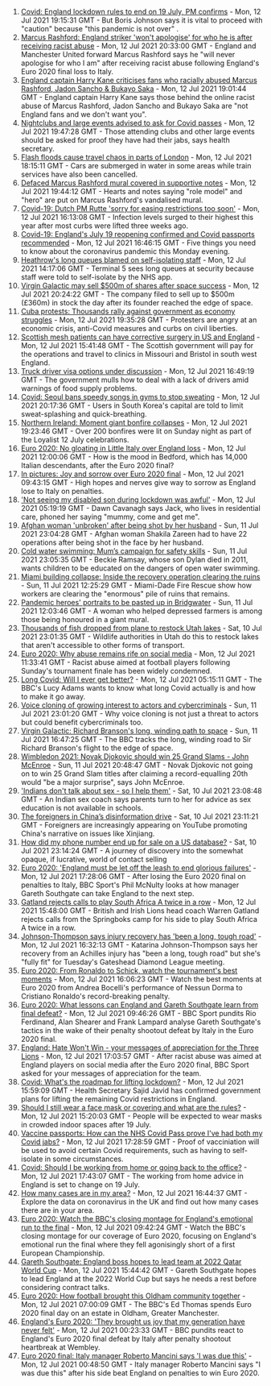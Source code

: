 1. [Covid: England lockdown rules to end on 19 July, PM confirms](https://www.bbc.co.uk/news/uk-57809691) - Mon, 12 Jul 2021 19:15:31 GMT - But Boris Johnson says it is vital to proceed with "caution" because "this pandemic is not over" .
2. [Marcus Rashford: England striker 'won't apologise' for who he is after receiving racist abuse](https://www.bbc.co.uk/sport/football/57814154) - Mon, 12 Jul 2021 20:33:00 GMT - England and Manchester United forward Marcus Rashford says he "will never apologise for who I am" after receiving racist abuse following England's Euro 2020 final loss to Italy.
3. [England captain Harry Kane criticises fans who racially abused Marcus Rashford, Jadon Sancho & Bukayo Saka](https://www.bbc.co.uk/sport/football/57813679) - Mon, 12 Jul 2021 19:01:44 GMT - England captain Harry Kane says those behind the online racist abuse of Marcus Rashford, Jadon Sancho and Bukayo Saka are "not England fans and we don't want you".
4. [Nightclubs and large events advised to ask for Covid passes](https://www.bbc.co.uk/news/business-57811067) - Mon, 12 Jul 2021 19:47:28 GMT - Those attending clubs and other large events should be asked for proof they have had their jabs, says health secretary.
5. [Flash floods cause travel chaos in parts of London](https://www.bbc.co.uk/news/uk-england-london-57805391) - Mon, 12 Jul 2021 18:15:11 GMT - Cars are submerged in water in some areas while train services have also been cancelled.
6. [Defaced Marcus Rashford mural covered in supportive notes](https://www.bbc.co.uk/news/uk-england-manchester-57806142) - Mon, 12 Jul 2021 19:44:12 GMT - Hearts and notes saying "role model" and "hero" are put on Marcus Rashford's vandalised mural.
7. [Covid-19: Dutch PM Rutte 'sorry for easing restrictions too soon'](https://www.bbc.co.uk/news/world-europe-57811538) - Mon, 12 Jul 2021 16:13:08 GMT - Infection levels surged to their highest this year after most curbs were lifted three weeks ago.
8. [Covid-19: England's July 19 reopening confirmed and Covid passports recommended](https://www.bbc.co.uk/news/uk-57809399) - Mon, 12 Jul 2021 16:46:15 GMT - Five things you need to know about the coronavirus pandemic this Monday evening.
9. [Heathrow's long queues blamed on self-isolating staff](https://www.bbc.co.uk/news/business-57804447) - Mon, 12 Jul 2021 14:17:06 GMT - Terminal 5 sees long queues at security because staff were told to self-isolate by the NHS app.
10. [Virgin Galactic may sell $500m of shares after space success](https://www.bbc.co.uk/news/business-57810029) - Mon, 12 Jul 2021 20:24:22 GMT - The company filed to sell up to $500m (£360m) in stock the day after its founder reached the edge of space.
11. [Cuba protests: Thousands rally against government as economy struggles](https://www.bbc.co.uk/news/world-latin-america-57799852) - Mon, 12 Jul 2021 19:35:28 GMT - Protesters are angry at an economic crisis, anti-Covid measures and curbs on civil liberties.
12. [Scottish mesh patients can have corrective surgery in US and England](https://www.bbc.co.uk/news/uk-scotland-57806904) - Mon, 12 Jul 2021 15:41:48 GMT - The Scottish government will pay for the operations and travel to clinics in Missouri and Bristol in south west England.
13. [Truck driver visa options under discussion](https://www.bbc.co.uk/news/business-57782920) - Mon, 12 Jul 2021 16:49:19 GMT - The government mulls how to deal with a lack of drivers amid warnings of food supply problems.
14. [Covid: Seoul bans speedy songs in gyms to stop sweating](https://www.bbc.co.uk/news/world-asia-57798520) - Mon, 12 Jul 2021 20:17:36 GMT - Users in South Korea's capital are told to limit sweat-splashing and quick-breathing.
15. [Northern Ireland: Moment giant bonfire collapses](https://www.bbc.co.uk/news/uk-57810745) - Mon, 12 Jul 2021 19:23:46 GMT - Over 200 bonfires were lit on Sunday night as part of the Loyalist 12 July celebrations.
16. [Euro 2020: No gloating in Little Italy over England loss](https://www.bbc.co.uk/news/uk-england-beds-bucks-herts-57783715) - Mon, 12 Jul 2021 12:00:06 GMT - How is the mood in Bedford, which has 14,000 Italian descendants, after the Euro 2020 final?
17. [In pictures: Joy and sorrow over Euro 2020 final](https://www.bbc.co.uk/news/in-pictures-57796519) - Mon, 12 Jul 2021 09:43:15 GMT - High hopes and nerves give way to sorrow as England lose to Italy on penalties.
18. ['Not seeing my disabled son during lockdown was awful'](https://www.bbc.co.uk/news/uk-wales-57782572) - Mon, 12 Jul 2021 05:19:19 GMT - Dawn Cavanagh says Jack, who lives in residential care, phoned her saying "mummy, come and get me".
19. [Afghan woman 'unbroken' after being shot by her husband](https://www.bbc.co.uk/news/world-asia-57779841) - Sun, 11 Jul 2021 23:04:28 GMT - Afghan woman Shakila Zareen had to have 22 operations after being shot in the face by her husband.
20. [Cold water swimming: Mum’s campaign for safety skills](https://www.bbc.co.uk/news/uk-57777429) - Sun, 11 Jul 2021 23:05:35 GMT - Beckie Ramsay, whose son Dylan died in 2011, wants children to be educated on the dangers of open water swimming.
21. [Miami building collapse: Inside the recovery operation clearing the ruins](https://www.bbc.co.uk/news/world-us-canada-57795441) - Sun, 11 Jul 2021 12:25:29 GMT - Miami-Dade Fire Rescue show how workers are clearing the "enormous" pile of ruins that remains.
22. [Pandemic heroes' portraits to be pasted up in Bridgwater](https://www.bbc.co.uk/news/uk-england-somerset-57788657) - Sun, 11 Jul 2021 12:03:46 GMT - A woman who helped depressed farmers is among those being honoured in a giant mural.
23. [Thousands of fish dropped from plane to restock Utah lakes](https://www.bbc.co.uk/news/world-us-canada-57793082) - Sat, 10 Jul 2021 23:01:35 GMT - Wildlife authorities in Utah do this to restock lakes that aren't accessible to other forms of transport.
24. [Euro 2020: Why abuse remains rife on social media](https://www.bbc.co.uk/news/technology-57803940) - Mon, 12 Jul 2021 11:33:41 GMT - Racist abuse aimed at football players following Sunday's tournament finale has been widely condemned.
25. [Long Covid: Will I ever get better?](https://www.bbc.co.uk/news/uk-scotland-57693637) - Mon, 12 Jul 2021 05:15:11 GMT - The BBC's Lucy Adams wants to know what long Covid actually is and how to make it go away.
26. [Voice cloning of growing interest to actors and cybercriminals](https://www.bbc.co.uk/news/business-57761873) - Sun, 11 Jul 2021 23:01:20 GMT - Why voice cloning is not just a threat to actors but could benefit cybercriminals too.
27. [Virgin Galactic: Richard Branson's long, winding path to space](https://www.bbc.co.uk/news/science-environment-57798167) - Sun, 11 Jul 2021 16:47:25 GMT - The BBC tracks the long, winding road to Sir Richard Branson's flight to the edge of space.
28. [Wimbledon 2021: Novak Djokovic should win 25 Grand Slams - John McEnroe](https://www.bbc.co.uk/sport/tennis/57768307) - Sun, 11 Jul 2021 20:48:47 GMT - Novak Djokovic not going on to win 25 Grand Slam titles after claiming a record-equalling 20th would "be a major surprise", says John McEnroe.
29. ['Indians don't talk about sex - so I help them'](https://www.bbc.co.uk/news/stories-56838660) - Sat, 10 Jul 2021 23:08:48 GMT - An Indian sex coach says parents turn to her for advice as sex education is not available in schools.
30. [The foreigners in China’s disinformation drive](https://www.bbc.co.uk/news/world-asia-china-57780023) - Sat, 10 Jul 2021 23:11:21 GMT - Foreigners are increasingly appearing on YouTube promoting China's narrative on issues like Xinjiang.
31. [How did my phone number end up for sale on a US database?](https://www.bbc.co.uk/news/technology-57443597) - Sat, 10 Jul 2021 23:14:24 GMT - A journey of discovery into the somewhat opaque, if lucrative, world of contact selling
32. [Euro 2020: 'England must be let off the leash to end glorious failures'](https://www.bbc.co.uk/sport/football/57807877) - Mon, 12 Jul 2021 17:28:06 GMT - After losing the Euro 2020 final on penalties to Italy, BBC Sport's Phil McNulty looks at how manager Gareth Southgate can take England to the next step.
33. [Gatland rejects calls to play South Africa A twice in a row](https://www.bbc.co.uk/sport/rugby-union/57810953) - Mon, 12 Jul 2021 15:48:00 GMT - British and Irish Lions head coach Warren Gatland rejects calls from the Springboks camp for his side to play South Africa A twice in a row.
34. [Johnson-Thompson says injury recovery has 'been a long, tough road'](https://www.bbc.co.uk/sport/athletics/57809989) - Mon, 12 Jul 2021 16:32:13 GMT - Katarina Johnson-Thompson says her recovery from an Achilles injury has "been a long, tough road" but she's "fully fit" for Tuesday's Gateshead Diamond League meeting.
35. [Euro 2020: From Ronaldo to Schick, watch the tournament's best moments](https://www.bbc.co.uk/sport/av/football/57806953) - Mon, 12 Jul 2021 16:06:23 GMT - Watch the best moments at Euro 2020 from Andrea Bocelli's performance of Nessun Dorma to Cristiano Ronaldo's record-breaking penalty.
36. [Euro 2020: What lessons can England and Gareth Southgate learn from final defeat?](https://www.bbc.co.uk/sport/av/football/57800781) - Mon, 12 Jul 2021 09:46:26 GMT - BBC Sport pundits Rio Ferdinand, Alan Shearer and Frank Lampard analyse Gareth Southgate's tactics in the wake of their penalty shootout defeat by Italy in the Euro 2020 final.
37. [England: Hate Won't Win - your messages of appreciation for the Three Lions](https://www.bbc.co.uk/sport/football/57808570) - Mon, 12 Jul 2021 17:03:57 GMT - After racist abuse was aimed at England players on social media after the Euro 2020 final, BBC Sport asked for your messages of appreciation for the team.
38. [Covid: What's the roadmap for lifting lockdown?](https://www.bbc.co.uk/news/explainers-52530518) - Mon, 12 Jul 2021 15:59:09 GMT - Health Secretary Sajid Javid has confirmed government plans for lifting the remaining Covid restrictions in England.
39. [Should I still wear a face mask or covering and what are the rules?](https://www.bbc.co.uk/news/health-51205344) - Mon, 12 Jul 2021 15:20:03 GMT - People will be expected to wear masks in crowded indoor spaces after 19 July.
40. [Vaccine passports: How can the NHS Covid Pass prove I've had both my Covid jabs?](https://www.bbc.co.uk/news/explainers-55718553) - Mon, 12 Jul 2021 17:28:59 GMT - Proof of vacciniation will be used to avoid certain Covid requirements, such as having to self-isolate in some circumstances.
41. [Covid: Should I be working from home or going back to the office?](https://www.bbc.co.uk/news/business-52567567) - Mon, 12 Jul 2021 17:43:07 GMT - The working from home advice in England is set to change on 19 July.
42. [How many cases are in my area?](https://www.bbc.co.uk/news/uk-51768274) - Mon, 12 Jul 2021 16:44:37 GMT - Explore the data on coronavirus in the UK and find out how many cases there are in your area.
43. [Euro 2020: Watch the BBC's closing montage for England's emotional run to the final](https://www.bbc.co.uk/sport/av/football/57805083) - Mon, 12 Jul 2021 09:42:24 GMT - Watch the BBC's closing montage for our coverage of Euro 2020, focusing on England's emotional run the final where they fell agonisingly short of a first European Championship.
44. [Gareth Southgate: England boss hopes to lead team at 2022 Qatar World Cup](https://www.bbc.co.uk/sport/football/57802291) - Mon, 12 Jul 2021 15:44:42 GMT - Gareth Southgate hopes to lead England at the 2022 World Cup but says he needs a rest before considering contract talks.
45. [Euro 2020: How football brought this Oldham community together](https://www.bbc.co.uk/news/uk-england-57802604) - Mon, 12 Jul 2021 07:00:09 GMT - The BBC's Ed Thomas spends Euro 2020 final day on an estate in Oldham, Greater Manchester.
46. [England's Euro 2020: 'They brought us joy that my generation have never felt'](https://www.bbc.co.uk/sport/football/57800201) - Mon, 12 Jul 2021 00:23:33 GMT - BBC pundits react to England's Euro 2020 final defeat by Italy after penalty shootout heartbreak at Wembley.
47. [Euro 2020 final: Italy manager Roberto Mancini says 'I was due this'](https://www.bbc.co.uk/sport/football/57800386) - Mon, 12 Jul 2021 00:48:50 GMT - Italy manager Roberto Mancini says "I was due this" after his side beat England on penalties to win Euro 2020.
